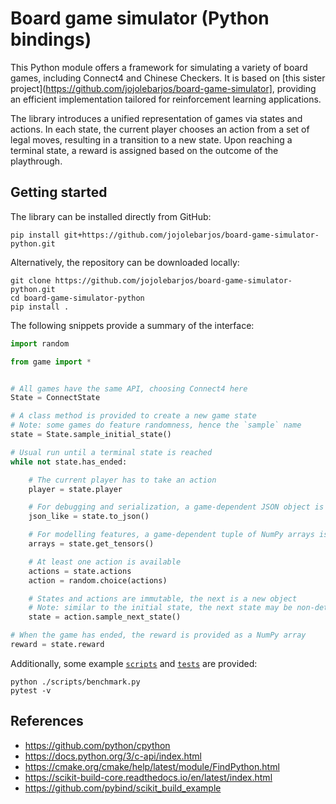 # Board game simulator (Python bindings)

This Python module offers a framework for simulating a variety of board games, including Connect4 and Chinese Checkers.
It is based on [this sister project](https://github.com/jojolebarjos/board-game-simulator], providing an efficient implementation tailored for reinforcement learning applications.

The library introduces a unified representation of games via states and actions.
In each state, the current player chooses an action from a set of legal moves, resulting in a transition to a new state.
Upon reaching a terminal state, a reward is assigned based on the outcome of the playthrough.


## Getting started

The library can be installed directly from GitHub:

```
pip install git+https://github.com/jojolebarjos/board-game-simulator-python.git
```

Alternatively, the repository can be downloaded locally:

```
git clone https://github.com/jojolebarjos/board-game-simulator-python.git
cd board-game-simulator-python
pip install .
```

The following snippets provide a summary of the interface:

```py
import random

from game import *


# All games have the same API, choosing Connect4 here
State = ConnectState

# A class method is provided to create a new game state
# Note: some games do feature randomness, hence the `sample` name
state = State.sample_initial_state()

# Usual run until a terminal state is reached
while not state.has_ended:

    # The current player has to take an action
    player = state.player

    # For debugging and serialization, a game-dependent JSON object is provided
    json_like = state.to_json()

    # For modelling features, a game-dependent tuple of NumPy arrays is provided
    arrays = state.get_tensors()

    # At least one action is available
    actions = state.actions
    action = random.choice(actions)

    # States and actions are immutable, the next is a new object
    # Note: similar to the initial state, the next state may be non-deterministic
    state = action.sample_next_state()

# When the game has ended, the reward is provided as a NumPy array
reward = state.reward
```

Additionally, some example [`scripts`](./scripts/) and [`tests`](./tests/) are provided:

```
python ./scripts/benchmark.py
pytest -v
```


## References

 * https://github.com/python/cpython
 * https://docs.python.org/3/c-api/index.html
 * https://cmake.org/cmake/help/latest/module/FindPython.html
 * https://scikit-build-core.readthedocs.io/en/latest/index.html
 * https://github.com/pybind/scikit_build_example
